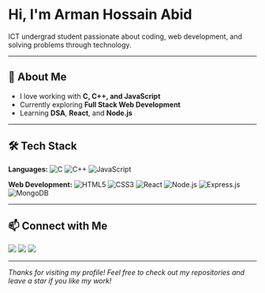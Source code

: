 # Hi, I'm Arman Hossain Abid

 ICT undergrad student passionate about coding, web development, and solving problems through technology.

---

## 🚀 About Me
-  I love working with **C, C++, and JavaScript**
-  Currently exploring **Full Stack Web Development**
-  Learning **DSA**, **React**, and **Node.js**


---

## 🛠️ Tech Stack

**Languages:**
![C](https://img.shields.io/badge/-C-A8B9CC?logo=c&logoColor=000)
![C++](https://img.shields.io/badge/-C++-00599C?logo=cplusplus&logoColor=fff)
![JavaScript](https://img.shields.io/badge/-JavaScript-F7DF1E?logo=javascript&logoColor=000)

**Web Development:**
![HTML5](https://img.shields.io/badge/-HTML5-E34F26?logo=html5&logoColor=fff)
![CSS3](https://img.shields.io/badge/-CSS3-1572B6?logo=css3&logoColor=fff)
![React](https://img.shields.io/badge/-React-61DAFB?logo=react&logoColor=000)
![Node.js](https://img.shields.io/badge/-Node.js-339933?logo=node.js&logoColor=fff)
![Express.js](https://img.shields.io/badge/-Express.js-000000?logo=express&logoColor=fff)
![MongoDB](https://img.shields.io/badge/-MongoDB-47A248?logo=mongodb&logoColor=fff)

---


## 📫 Connect with Me
<p align="left">
  <a href="mailto:contactwabid@gmail.com"><img src="https://img.shields.io/badge/Email-D14836?style=for-the-badge&logo=gmail&logoColor=white"></a>
  <a href="https://linkedin.com/in/arman-hossain-abid"><img src="https://img.shields.io/badge/LinkedIn-0077B5?style=for-the-badge&logo=linkedin&logoColor=white"></a>
  <a href="https://github.com/abidh4"><img src="https://img.shields.io/badge/GitHub-181717?style=for-the-badge&logo=github&logoColor=white"></a>
</p>

---

*Thanks for visiting my profile! Feel free to check out my repositories and leave a star if you like my work!*
